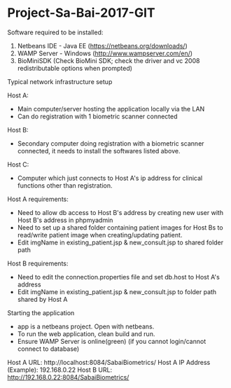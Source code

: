 # Project-Sa-Bai-2017-GIT

Software required to be installed:
1. Netbeans IDE - Java EE (https://netbeans.org/downloads/)
2. WAMP Server - Windows (http://www.wampserver.com/en/)
3. BioMiniSDK (Check BioMini SDK; check the driver and vc 2008 redistributable options when prompted)

Typical network infrastructure setup

Host A:
- Main computer/server hosting the application locally via the LAN
- Can do registration with 1 biometric scanner connected

Host B:
- Secondary computer doing registration with a biometric scanner connected, it needs to install the softwares listed above.

Host C:
- Computer which just connects to Host A's ip address for clinical functions other than registration.

Host A requirements:
- Need to allow db access to Host B's address by creating new user with Host B's address in phpmyadmin
- Need to set up a shared folder containing patient images for Host Bs to read/write patient image when creating/updating patient.
- Edit imgName in existing_patient.jsp & new_consult.jsp to shared folder path

Host B requirements:
- Need to edit the connection.properties file and set db.host to Host A's address
- Edit imgName in existing_patient.jsp & new_consult.jsp to folder path shared by Host A

Starting the application
- app is a netbeans project. Open with netbeans.
- To run the web application, clean build and run.
- Ensure WAMP Server is online(green) (if you cannot login/cannot connect to database)

Host A URL: http://localhost:8084/SabaiBiometrics/
Host A IP Address (Example): 192.168.0.22
Host B URL: http://192.168.0.22:8084/SabaiBiometrics/
